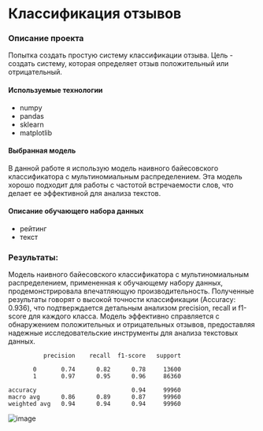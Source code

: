 # Классификация отзывов
### Описание проекта
Попытка создать простую систему классификации отзыва. Цель - создать систему, которая определяет отзыв положительный или отрицательный.
#### Используемые технологии
- numpy
- pandas
- sklearn
- matplotlib

#### Выбранная модель 
В данной работе я использую модель наивного байесовского классификатора с мультиномиальным распределением. Эта модель хорошо подходит для работы с частотой встречаемости слов, что делает ее эффективной для анализа текстов.

#### Описание обучающего набора данных
- рейтинг
- текст

### Результаты:

Модель наивного байесовского классификатора с мультиномиальным распределением, примененная к обучающему набору данных, продемонстрировала впечатляющую производительность. Полученные результаты говорят о высокой точности классификации (Accuracy: 0.936), что подтверждается детальным анализом precision, recall и f1-score для каждого класса. Модель эффективно справляется с обнаружением положительных и отрицательных отзывов, предоставляя надежные исследовательские инструменты для анализа текстовых данных.

              precision    recall  f1-score   support

           0       0.74      0.82      0.78     13600
           1       0.97      0.95      0.96     86360

    accuracy                           0.94     99960
    macro avg      0.86      0.89      0.87     99960
    weighted avg   0.94      0.94      0.94     99960

![image](https://github.com/fluke8/ReviewClassification/assets/84039753/73252b5b-94a7-4165-95a3-f6fae23e5e1d)



